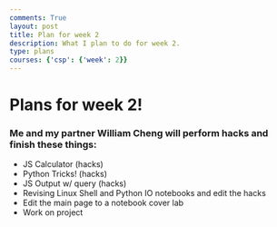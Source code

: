 ```yaml
---
comments: True
layout: post
title: Plan for week 2
description: What I plan to do for week 2.
type: plans
courses: {'csp': {'week': 2}}
---
```


# Plans for week 2!

### Me and my partner William Cheng will perform hacks and finish these things:

- JS Calculator (hacks)
- Python Tricks! (hacks)
- JS Output w/ query (hacks)
- Revising Linux Shell and Python IO notebooks and edit the hacks
- Edit the main page to a notebook cover lab
- Work on project


```python

```
